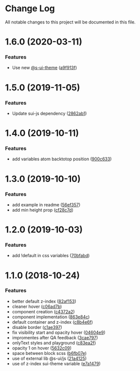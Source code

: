 # Change Log

All notable changes to this project will be documented in this file.

# 1.6.0 (2020-03-11)


### Features

* Use new [@s-ui-theme](https://github.com/s-ui-theme) ([a9f913f](https://github.com/SUI-Components/sui-components/commit/a9f913fc2c7d11a22650c51d234bb7648cb87d3e))



# 1.5.0 (2019-11-05)


### Features

* Update sui-js dependency ([2862ab1](https://github.com/SUI-Components/sui-components/commit/2862ab1460bdfcf64a18098bcaaeee18087a3eda))



# 1.4.0 (2019-10-11)


### Features

* add variables atom backtotop position ([900c633](https://github.com/SUI-Components/sui-components/commit/900c633956644f52dedf7219cc0644e84b9fc80d))



# 1.3.0 (2019-10-10)


### Features

* add example in readme ([56ef357](https://github.com/SUI-Components/sui-components/commit/56ef35713fce8e2e6972fb5b72450f74dc359b54))
* add min height prop ([cf28c7d](https://github.com/SUI-Components/sui-components/commit/cf28c7d8aa469c5ce187ea827b3afe244e5970c3))



# 1.2.0 (2019-10-03)


### Features

* add !default in css variables ([70bfabd](https://github.com/SUI-Components/sui-components/commit/70bfabd0ee4df4b4e291f8937cf967fe50eda14e))



# 1.1.0 (2018-10-24)


### Features

* better default z-index ([82af153](https://github.com/SUI-Components/sui-components/commit/82af1534e3c8dd22337e5ab369fcb415f7ddd38f))
* cleaner hover ([c06ad7b](https://github.com/SUI-Components/sui-components/commit/c06ad7b1ebe1a69f2cbc72698385c47825ed4f11))
* component creation ([c4372a2](https://github.com/SUI-Components/sui-components/commit/c4372a225738909af24b9945663bdc1232bf79c3))
* component implementation ([863e84c](https://github.com/SUI-Components/sui-components/commit/863e84c63c6e24faa548c38399b39d8c119a965d))
* default container and z-index ([c8b4e6f](https://github.com/SUI-Components/sui-components/commit/c8b4e6f7de0e9c9895f66d42d19a770d1618accd))
* disable border ([c1ae397](https://github.com/SUI-Components/sui-components/commit/c1ae3976e239097774ec504bd2148885b7bfa83b))
* fix visibility start and opacity hover ([04604e9](https://github.com/SUI-Components/sui-components/commit/04604e98343e5088dec582d9a62b3f3e20e44358))
* impromentes after QA feedback ([3cae797](https://github.com/SUI-Components/sui-components/commit/3cae79774ee407f8a7c96b65d9e1b7c4790d0371))
* onlyText styles and playground ([c83ea2f](https://github.com/SUI-Components/sui-components/commit/c83ea2f8123bdcd3eb3809816f5961d966427f82))
* opacity 1 on hover ([5632c09](https://github.com/SUI-Components/sui-components/commit/5632c0976448b7f67d355c8144daf67ec36fdbca))
* space between block scss ([b6fb07e](https://github.com/SUI-Components/sui-components/commit/b6fb07e5168cd873261f4e595f6f776dad74b0f7))
* use of external lib @s-ui/js ([21a4125](https://github.com/SUI-Components/sui-components/commit/21a4125bdd3a965804b72a0b97c411696be92c64))
* use of z-index sui-theme variable ([e7a1479](https://github.com/SUI-Components/sui-components/commit/e7a14799b741d9e4e46d85052521676fe6d71397))



